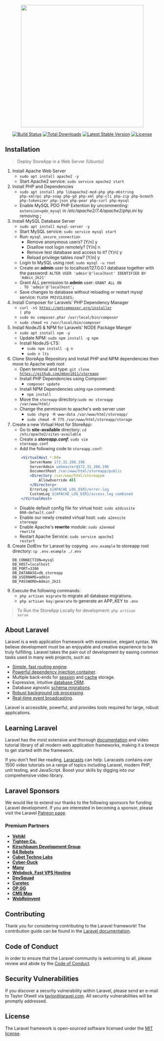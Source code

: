 <p align="center"><a href="https://laravel.com" target="_blank"><img src="https://raw.githubusercontent.com/laravel/art/master/logo-lockup/5%20SVG/2%20CMYK/1%20Full%20Color/laravel-logolockup-cmyk-red.svg" width="400"></a></p>

<p align="center">
<a href="https://travis-ci.org/laravel/framework"><img src="https://travis-ci.org/laravel/framework.svg" alt="Build Status"></a>
<a href="https://packagist.org/packages/laravel/framework"><img src="https://img.shields.io/packagist/dt/laravel/framework" alt="Total Downloads"></a>
<a href="https://packagist.org/packages/laravel/framework"><img src="https://img.shields.io/packagist/v/laravel/framework" alt="Latest Stable Version"></a>
<a href="https://packagist.org/packages/laravel/framework"><img src="https://img.shields.io/packagist/l/laravel/framework" alt="License"></a>
</p>

## Installation
> Deploy StoreApp in a Web Server (Ubuntu)
1. Install Apache Web Server
    -   <code>sudo apt install apache2 -y</code>
    -   Start Apache2 service: <code>sudo service apache2 start</code>
2. Install PHP and Dependencies
    -   <code>sudo apt install php libapache2-mod-php php-mbstring php-xmlrpc php-soap php-gd php-xml php-cli php-zip php-bcmath php-tokenizer php-json php-pear php-curl php-mysql</code>
    -   Enable MySQL PDO PHP Extention by uncommenting: <code>extension=pdo_mysql</code> in <i>/etc/apache2/7.4/apache2/php.ini</i> by removing <b>;</b>
3. Install MySQL Database Server
    -   <code>sudo apt install mysql-server -y</code>
    -   Start MySQL service: <code>sudo service mysql start</code>
    -   Run: <code>mysql_secure_connection</code>
        -   Remove anonymous users? [Y/n] y
        -   Disallow root login remotely? [Y/n] n
        -   Remove test database and access to it? [Y/n] y
        -   Reload privilege tables now? [Y/n] y
    -   Login to MySQL using root: <code>sudo mysql -u root</code>
    -   Create an <b>admin</b> user to localhost/127.0.0.1 database together with the password: <code>ALTER USER 'admin'@'localhost' IDENTIFIED BY 'Admin_2k21'</code>
    -   Grant ALL permission to <b>admin</b> user: <code>GRANT ALL ON *.* TO 'admin'@'localhost';</code>
    -   Save changes to database without reloading or restart mysql service: <code>FLUSH PRIVILEGES;</code>
4. Install Composer for Laravels' PHP Dependency Manager 
    -   <code>curl -sS https://getcomposer.org/installer | php</code>
    -   <code>sudo mv composer.phar /usr/local/bin/composer</code>
    -   <code>sudo chmod +x /usr/local/bin/composer</code>
5. Install NodeJS & NPM for Laravels' NODE Package Manger
    -   <code>sudo apt install npm -y</code>
    -   Update NPM: <code>sudo npm install -g npm</code>
    -   Install NodeJS-LTS:
        -   <code>sudo npm install -g n</code>
        -   <code>sudo n lts</code>
6. Clone StoreApp Repository and Install PHP and NPM dependencies then move to Apache web root
    -   Open terminal and type: <code>git clone https://github.com/mboy1011/storeapp</code>
    -   Install PHP Dependencies using Composer:
        -   <code>composer update</code>
    -   Install NPM Dependencies using `npm` command:
        -   <code>npm install</code>
    -   Move the `storeapp` directory:<code>sudo mv storeapp /var/www/html/</code>
    -   Change the permission to apache's web server user 
        -   <code>sudo chgrp -R www-data /var/www/html/storeapp/</code>
        -   <code>sudo chmod -R 775 /var/www/html/storeapp/storage</code>
7. Create a new Virtual Host for StoreApp:
    -   Go to <b>site-available</b> directory: <code>cd /etc/apache2/sites-available</code>
    -   Create a <b><i>storeapp.conf</i></b>: <code>sudo vim storeapp.conf</code>
    -   Add the following code to `storeapp.conf`:
    ```apache
        <VirtualHost *:80>
            ServerName 172.31.208.196
            ServerAdmin webmaster@172.31.208.196
            DocumentRoot /var/www/html/storeapp/public
            <Directory /var/www/html/storeapp>
                AllowOverride All
            </Directory>
            ErrorLog ${APACHE_LOG_DIR}/error.log
            CustomLog ${APACHE_LOG_DIR}/access.log combined
        </VirtualHost>
    ```
    -   Disable default config file for virtual host: <code>sudo a2dissite 000-default.conf</code>
    -   Enable our newly created virtual host: <code>sudo a2ensite storeapp</code>
    -   Enable Apache's <b>rewrite</b> module: <code>sudo a2enmod rewrite</code>
    -   Restart Apache Service: <code>sudo service apache2 restart</code>
8. Create DotEnv for Laravel by copying `.env.example` to storeapp root directory: <code>cp .env.example ./.env</code>
    ```.env
    DB_CONNECTION=mysql
    DB_HOST=localhost
    DB_PORT=3306
    DB_DATABASE=db_storeapp
    DB_USERNAME=admin
    DB_PASSWORD=Admin_2k21
    ```
9. Execute the following commands:
    -   <code>php artisan migrate</code> to migrate all database migrations.
    -   <code>php artisan key:generate</code> to generate an APP_KEY to `.env`
> To Run the StoreApp Locally for development: <code>php artisan serve</code>

## About Laravel

Laravel is a web application framework with expressive, elegant syntax. We believe development must be an enjoyable and creative experience to be truly fulfilling. Laravel takes the pain out of development by easing common tasks used in many web projects, such as:

- [Simple, fast routing engine](https://laravel.com/docs/routing).
- [Powerful dependency injection container](https://laravel.com/docs/container).
- Multiple back-ends for [session](https://laravel.com/docs/session) and [cache](https://laravel.com/docs/cache) storage.
- Expressive, intuitive [database ORM](https://laravel.com/docs/eloquent).
- Database agnostic [schema migrations](https://laravel.com/docs/migrations).
- [Robust background job processing](https://laravel.com/docs/queues).
- [Real-time event broadcasting](https://laravel.com/docs/broadcasting).

Laravel is accessible, powerful, and provides tools required for large, robust applications.

## Learning Laravel

Laravel has the most extensive and thorough [documentation](https://laravel.com/docs) and video tutorial library of all modern web application frameworks, making it a breeze to get started with the framework.

If you don't feel like reading, [Laracasts](https://laracasts.com) can help. Laracasts contains over 1500 video tutorials on a range of topics including Laravel, modern PHP, unit testing, and JavaScript. Boost your skills by digging into our comprehensive video library.

## Laravel Sponsors

We would like to extend our thanks to the following sponsors for funding Laravel development. If you are interested in becoming a sponsor, please visit the Laravel [Patreon page](https://patreon.com/taylorotwell).

### Premium Partners

- **[Vehikl](https://vehikl.com/)**
- **[Tighten Co.](https://tighten.co)**
- **[Kirschbaum Development Group](https://kirschbaumdevelopment.com)**
- **[64 Robots](https://64robots.com)**
- **[Cubet Techno Labs](https://cubettech.com)**
- **[Cyber-Duck](https://cyber-duck.co.uk)**
- **[Many](https://www.many.co.uk)**
- **[Webdock, Fast VPS Hosting](https://www.webdock.io/en)**
- **[DevSquad](https://devsquad.com)**
- **[Curotec](https://www.curotec.com/services/technologies/laravel/)**
- **[OP.GG](https://op.gg)**
- **[CMS Max](https://www.cmsmax.com/)**
- **[WebReinvent](https://webreinvent.com/?utm_source=laravel&utm_medium=github&utm_campaign=patreon-sponsors)**

## Contributing

Thank you for considering contributing to the Laravel framework! The contribution guide can be found in the [Laravel documentation](https://laravel.com/docs/contributions).

## Code of Conduct

In order to ensure that the Laravel community is welcoming to all, please review and abide by the [Code of Conduct](https://laravel.com/docs/contributions#code-of-conduct).

## Security Vulnerabilities

If you discover a security vulnerability within Laravel, please send an e-mail to Taylor Otwell via [taylor@laravel.com](mailto:taylor@laravel.com). All security vulnerabilities will be promptly addressed.

## License

The Laravel framework is open-sourced software licensed under the [MIT license](https://opensource.org/licenses/MIT).
